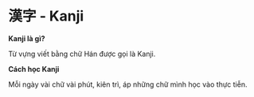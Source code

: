 # 漢字 - Kanji

**Kanji là gì?**

Từ vựng viết bằng chữ Hán được gọi là Kanji.

**Cách học Kanji**

Mỗi ngày vài chữ vài phút, kiên trì, áp những chữ mình học vào thực tiễn.
